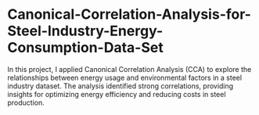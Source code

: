 # Canonical-Correlation-Analysis-for-Steel-Industry-Energy-Consumption-Data-Set
In this project, I applied Canonical Correlation Analysis (CCA) to explore the relationships between energy usage and environmental factors in a steel industry dataset. The analysis identified strong correlations, providing insights for optimizing energy efficiency and reducing costs in steel production.
